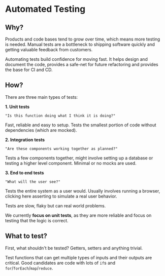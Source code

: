 # Automated Testing

## Why?

Products and code bases tend to grow over time, which means more testing is needed. Manual tests are a bottleneck to shipping software quickly and getting valuable feedback from customers.

Automating tests build confidence for moving fast. It helps design and document the code, provides a safe-net for future refactoring and provides the base for CI and CD.

## How?

There are three main types of tests:

**1. Unit tests**

`"Is this function doing what I think it is doing?"`

Fast, reliable and easy to setup. Tests the smallest portion of code without dependencies (which are mocked).

**2. Integration tests**

`"Are these components working together as planned?"`

Tests a few components together, might involve setting up a database or testing a higher level component. Minimal or no mocks are used.

**3. End to end tests**

`"What will the user see?"`

Tests the entire system as a user would. Usually involves running a browser, clicking here asserting to simulate a real user behavior.

Tests are slow, flaky but can real world problems.

We currently **focus on unit tests**, as they are more reliable and focus on testing that the logic is correct.

## What to test?

First, what shouldn't be tested? Getters, setters and anything trivial.

Test functions that can get multiple types of inputs and their outputs are critical. Good candidates are code with lots of `if`s and `for`/`forEach`/`map`/`reduce`.
